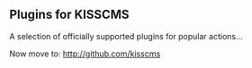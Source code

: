 ## Plugins for KISSCMS

A selection of officially supported plugins for popular actions... 

Now move to: http://github.com/kisscms 


